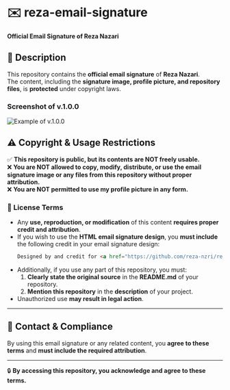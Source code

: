 # ✉️ reza-email-signature  

**Official Email Signature of Reza Nazari**  

## 📌 Description  
This repository contains the **official email signature** of **Reza Nazari**.  
The content, including the **signature image, profile picture, and repository files**, is **protected** under copyright laws.  

### Screenshot of v.1.0.0 

![Example of v.1.0.0](https://github.com/user-attachments/assets/6fe76b34-64b6-4266-9ac2-a6fdf5c6c77a)

## ⚠️ **Copyright & Usage Restrictions**  

✅ **This repository is public, but its contents are NOT freely usable.**  
❌ **You are NOT allowed to copy, modify, distribute, or use the email signature image or any files from this repository without proper attribution.**  
❌ **You are NOT permitted to use my profile picture in any form.**  

### **📜 License Terms**  

- Any **use, reproduction, or modification** of this content **requires proper credit and attribution**.  
- If you wish to use the **HTML email signature design**, you **must include** the following credit in your email signature design:  
  ```html
  Designed by and credit for <a href="https://github.com/reza-nzri/reza-email-signature">Reza Nazari</a>
  ```
- Additionally, if you use any part of this repository, you must:  
  1. **Clearly state the original source** in the **README.md** of your repository.  
  2. **Mention this repository** in the **description** of your project.  
- Unauthorized use **may result in legal action**.  

---

## 📩 Contact & Compliance  
By using this email signature or any related content, you **agree to these terms** and **must include the required attribution**.  

---

🔒 **By accessing this repository, you acknowledge and agree to these terms.**  
